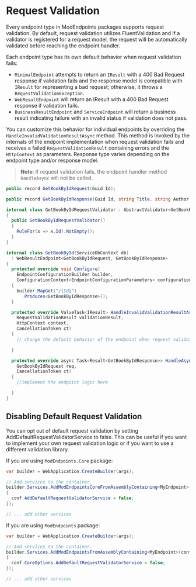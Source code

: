 # Request Validation

Every endpoint type in ModEndpoints packages supports request validation. By default, request validation utilizes FluentValidation and if a validator is registered for a request model, the request will be automatically validated before reaching the endpoint handler.

Each endpoint type has its own default behavior when request validation fails:
- `MinimalEndpoint` attempts to return an `IResult` with a 400 Bad Request response if validation fails and the response model is compatible with `IResult` for representing a bad request; otherwise, it throws a `RequestValidationException`.
- `WebResultEndpoint` will return an IResult with a 400 Bad Request response if validation fails.
- `BusinessResultEndpoint` and `ServiceEndpoint` will return a business result indicating failure with an invalid status if validation does not pass.

You can customize this behavior for individual endpoints by overriding the `HandleInvalidValidationResultAsync` method. This method is invoked by the internals of the endpoint implementation when request validation fails and receives a failed `RequestValidationResult` containing errors and the `HttpContext` as parameters. Response type varies depending on the endpoint type and/or response model.

>**Note**: If request validation fails, the endpoint handler method `HandleAsync` will not be called.

```csharp
public record GetBookByIdRequest(Guid Id);

public record GetBookByIdResponse(Guid Id, string Title, string Author, decimal Price);

internal class GetBookByIdRequestValidator : AbstractValidator<GetBookByIdRequest>
{
  public GetBookByIdRequestValidator()
  {
    RuleFor(x => x.Id).NotEmpty();
  }
}

internal class GetBookById(ServiceDbContext db)
  : WebResultEndpoint<GetBookByIdRequest, GetBookByIdResponse>
{
  protected override void Configure(
    EndpointConfigurationBuilder builder,
    ConfigurationContext<EndpointConfigurationParameters> configurationContext)
  {
    builder.MapGet("/{Id}")
      .Produces<GetBookByIdResponse>();
  }

  protected override ValueTask<IResult> HandleInvalidValidationResultAsync(
    RequestValidationResult validationResult,
    HttpContext context,
    CancellationToken ct)
  {
    // change the default behavior of the endpoint when request validation has failed

  }

  protected override async Task<Result<GetBookByIdResponse>> HandleAsync(
    GetBookByIdRequest req,
    CancellationToken ct)
  {
    //implement the endpoint logic here

  }
}
```

## Disabling Default Request Validation
You can opt out of default request validation by setting AddDefaultRequestValidatorService to false. This can be useful if you want to implement your own request validation logic or if you want to use a different validation library.

If you are using `ModEndpoints.Core` package:
```csharp
var builder = WebApplication.CreateBuilder(args);

// Add services to the container.
builder.Services.AddModEndpointsCoreFromAssemblyContaining<MyEndpoint>(conf =>
{
  conf.AddDefaultRequestValidatorService = false;
});

// ... add other services
```

If you are using `ModEndpoints` package:
```csharp
var builder = WebApplication.CreateBuilder(args);

// Add services to the container.
builder.Services.AddModEndpointsFromAssemblyContaining<MyEndpoint>(conf =>
{
  conf.CoreOptions.AddDefaultRequestValidatorService = false;
});

// ... add other services
```
